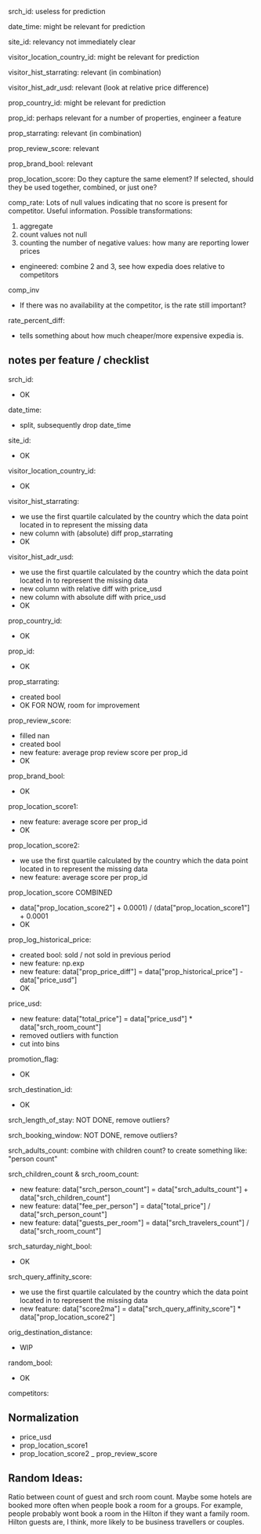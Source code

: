srch_id:
useless for prediction

date_time:
might be relevant for prediction

site_id:
relevancy not immediately clear

visitor_location_country_id:
might be relevant for prediction

visitor_hist_starrating:
relevant (in combination)

visitor_hist_adr_usd:
relevant (look at relative price difference)

prop_country_id:
might be relevant for prediction

prop_id:
perhaps relevant for a number of properties, engineer a feature

prop_starrating:
relevant (in combination)

prop_review_score:
relevant

prop_brand_bool:
relevant

prop_location_score:
Do they capture the same element? If selected, should they be used together, combined, or just one?

comp_rate:
Lots of null values indicating that no score is present for competitor. Useful information. Possible transformations:
1) aggregate
2) count values not null
3) counting the number of negative values: how many are reporting lower prices
- engineered: combine 2 and 3, see how expedia does relative to competitors

comp_inv
- If there was no availability at the competitor, is the rate still important?

rate_percent_diff:
- tells something about how much cheaper/more expensive expedia is.

##  notes per feature / checklist
srch_id: 
- OK

date_time: 
- split, subsequently drop date_time

site_id: 
- OK

visitor_location_country_id: 
- OK

visitor_hist_starrating: 
- we use the first quartile calculated by the country which the data point located in to represent the missing data
- new column with (absolute) diff prop_starrating
- OK

visitor_hist_adr_usd:
- we use the first quartile calculated by the country which the data point located in to represent the missing data
- new column with relative diff with price_usd
- new column with absolute diff with price_usd
- OK

prop_country_id: 
- OK

prop_id: 
- OK

prop_starrating: 
- created bool
- OK FOR NOW, room for improvement

prop_review_score: 
- filled nan
- created bool
- new feature: average prop review score per prop_id
- OK

prop_brand_bool: 
- OK

prop_location_score1: 
- new feature: average score per prop_id
- OK

prop_location_score2: 
- we use the first quartile calculated by the country which the data point located in to represent the missing data
- new feature: average score per prop_id

prop_location_score COMBINED
- data["prop_location_score2"] + 0.0001) / (data["prop_location_score1"] + 0.0001
- OK

prop_log_historical_price: 
- created bool: sold / not sold in previous period
- new feature: np.exp 
- new feature: data["prop_price_diff"] = data["prop_historical_price"] - data["price_usd"]
- OK

price_usd: 
- new feature: data["total_price"] = data["price_usd"] * data["srch_room_count"]
- removed outliers with function  
- cut into bins

promotion_flag: 
- OK

srch_destination_id: 
- OK

srch_length_of_stay: NOT DONE, remove outliers?

srch_booking_window: NOT DONE, remove outliers?

srch_adults_count:
combine with children count? to create something like: "person count"

srch_children_count & srch_room_count:
- new feature: data["srch_person_count"] = data["srch_adults_count"] + data["srch_children_count"] 
- new feature: data["fee_per_person"] = data["total_price"] / data["srch_person_count"]
- new feature: data["guests_per_room"] = data["srch_travelers_count"] / data["srch_room_count"]

srch_saturday_night_bool: 
- OK

srch_query_affinity_score:  
- we use the first quartile calculated by the country which the data point located in to represent the missing data
- new feature: data["score2ma"] = data["srch_query_affinity_score"] * data["prop_location_score2"]

orig_destination_distance: 
- WIP

random_bool: 
- OK

competitors:

## Normalization
- price_usd
- prop_location_score1
- prop_location_score2
_ prop_review_score


## Random Ideas:
Ratio between count of guest and srch room count. Maybe some hotels are booked more often when people book a room for a groups. 
For example, people probably wont book a room in the Hilton if they want a family room. Hilton guests are, I think, more likely to 
be business travellers or couples.
